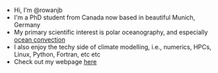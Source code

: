 - Hi, I’m @rowanjb 
- I'm a PhD student from Canada now based in beautiful Munich, Germany
- My primary scientific interest is polar oceanography, and especially [ocean convection](https://www.pnas.org/doi/pdf/10.1073/pnas.48.5.766)   
- I also enjoy the techy side of climate modelling, i.e., numerics, HPCs, Linux, Python, Fortran, etc etc
- Check out my webpage [here](https://rowanjb.github.io)

<!--
**rowanjb/rowanjb** is a ✨ _special_ ✨ repository because its `README.md` (this file) appears on your GitHub profile.

Here are some ideas to get you started:

- 🔭 I’m currently working on ...
- 🌱 I’m currently learning ...
- 👯 I’m looking to collaborate on ...
- 🤔 I’m looking for help with ...
- 💬 Ask me about ...
- 📫 How to reach me: ...
- 😄 Pronouns: ...
- ⚡ Fun fact: ...
-->
